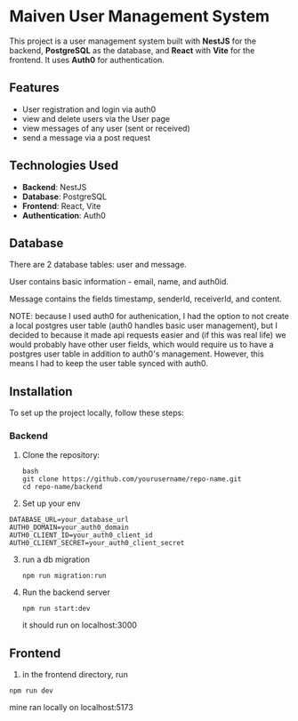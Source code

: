 
# Maiven User Management System

This project is a user management system built with **NestJS** for the backend, **PostgreSQL** as the database, and **React** with **Vite** for the frontend. It uses **Auth0** for authentication.

## Features

- User registration and login via auth0
- view and delete users via the User page
- view messages of any user (sent or received)
- send a message via a post request

## Technologies Used

- **Backend**: NestJS
- **Database**: PostgreSQL
- **Frontend**: React, Vite
- **Authentication**: Auth0

## Database
There are 2 database tables: user and message. 

User contains basic information - email, name, and auth0id. 

Message contains the fields timestamp, senderId, receiverId, and content. 

NOTE: because I used auth0 for authenication, I had the option to not create a local postgres user table (auth0 handles basic user management), but I decided to because it made api requests easier and (if this was real life) we would probably have other user fields, which would require us to have a postgres user table in addition to auth0's management. However, this means I had to keep the user table synced with auth0. 

## Installation

To set up the project locally, follow these steps:

### Backend

1. Clone the repository:
   ```
   bash
   git clone https://github.com/yourusername/repo-name.git
   cd repo-name/backend
   ```

2. Set up your env
```
DATABASE_URL=your_database_url
AUTH0_DOMAIN=your_auth0_domain
AUTH0_CLIENT_ID=your_auth0_client_id
AUTH0_CLIENT_SECRET=your_auth0_client_secret
```

3. run a db migration
   ```
   npm run migration:run
   ```

4. Run the backend server
   ```
   npm run start:dev
   ```

   it should run on localhost:3000

## Frontend

1. in the frontend directory, run

```npm run dev```

mine ran locally on localhost:5173
